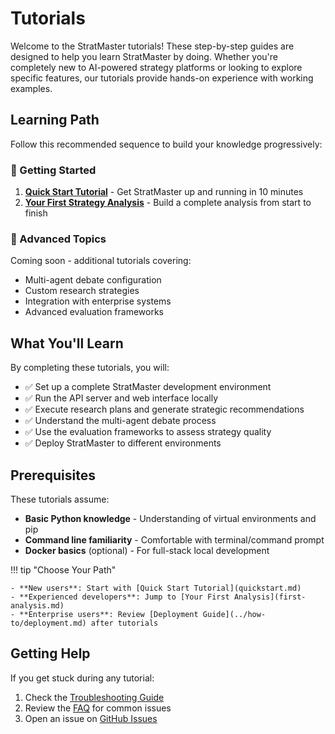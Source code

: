 # Tutorials

Welcome to the StratMaster tutorials! These step-by-step guides are designed to help you learn StratMaster by doing. Whether you're completely new to AI-powered strategy platforms or looking to explore specific features, our tutorials provide hands-on experience with working examples.

## Learning Path

Follow this recommended sequence to build your knowledge progressively:

### 🚀 Getting Started
1. **[Quick Start Tutorial](quickstart.md)** - Get StratMaster up and running in 10 minutes
2. **[Your First Strategy Analysis](first-analysis.md)** - Build a complete analysis from start to finish

### 🎯 Advanced Topics
Coming soon - additional tutorials covering:

- Multi-agent debate configuration
- Custom research strategies
- Integration with enterprise systems
- Advanced evaluation frameworks

## What You'll Learn

By completing these tutorials, you will:

- ✅ Set up a complete StratMaster development environment
- ✅ Run the API server and web interface locally  
- ✅ Execute research plans and generate strategic recommendations
- ✅ Understand the multi-agent debate process
- ✅ Use the evaluation frameworks to assess strategy quality
- ✅ Deploy StratMaster to different environments

## Prerequisites

These tutorials assume:

- **Basic Python knowledge** - Understanding of virtual environments and pip
- **Command line familiarity** - Comfortable with terminal/command prompt
- **Docker basics** (optional) - For full-stack local development

!!! tip "Choose Your Path"
    
    - **New users**: Start with [Quick Start Tutorial](quickstart.md)
    - **Experienced developers**: Jump to [Your First Analysis](first-analysis.md)
    - **Enterprise users**: Review [Deployment Guide](../how-to/deployment.md) after tutorials

## Getting Help

If you get stuck during any tutorial:

1. Check the [Troubleshooting Guide](../how-to/troubleshooting.md)
2. Review the [FAQ](../how-to/faq.md) for common issues
3. Open an issue on [GitHub Issues](https://github.com/IAmJonoBo/StratMaster/issues)